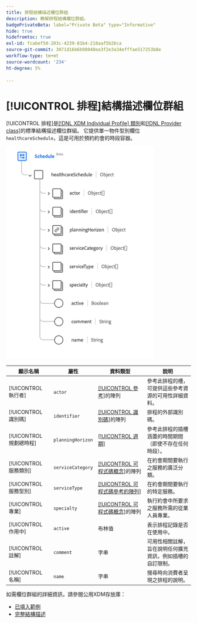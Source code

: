 ```yaml
---
title: 排程結構描述欄位群組
description: 瞭解排程結構欄位群組。
badgePrivateBeta: label="Private Beta" type="Informative"
hide: true
hidefromtoc: true
exl-id: fcabef50-203c-4239-81b4-210aaf5b26ca
source-git-commit: 3071d16b6b98040ea3f2e3a34efffae517253b8e
workflow-type: tm+mt
source-wordcount: '234'
ht-degree: 5%

---
```


# [!UICONTROL 排程]結構描述欄位群組

[!UICONTROL 排程]是[[!DNL XDM Individual Profile] 類別](../../../classes/individual-profile.md)和[[!DNL Provider class]](../../../classes/provider.md)的標準結構描述欄位群組。 它提供單一物件型別欄位`healthcareSchedule`，這是可用於預約約會的時段容器。

![欄位群組結構](../../../images/healthcare/field-groups/schedule.png)

| 顯示名稱 | 屬性 | 資料類型 | 說明 |
| --- | --- | --- | --- |
| [!UICONTROL 執行者] | `actor` | [[!UICONTROL 參考]](../data-types/reference.md)的陣列 | 參考此排程的槽，可提供這些參考資源的可用性詳細資料。 |
| [!UICONTROL 識別碼] | `identifier` | [[!UICONTROL 識別碼]](../data-types/identifier.md)的陣列 | 排程的外部識別碼。 |
| [!UICONTROL 規劃總時程] | `planningHorizon` | [[!UICONTROL 週期]](../data-types/period.md) | 參考此排程的插槽涵蓋的時間期間（即使不存在任何時段）。 |
| [!UICONTROL 服務類別] | `serviceCategory` | [[!UICONTROL 可程式碼概念]](../data-types/codeable-concept.md)的陣列 | 在約會期間要執行之服務的廣泛分類。 |
| [!UICONTROL 服務型別] | `serviceType` | [[!UICONTROL 可程式碼參考的陣列]](../data-types/codeable-reference.md) | 在約會期間要執行的特定服務。 |
| [!UICONTROL 專業] | `specialty` | [[!UICONTROL 可程式碼概念]](../data-types/codeable-concept.md)的陣列 | 執行約會中所要求之服務所需的從業人員專業。 |
| [!UICONTROL 作用中] | `active` | 布林值 | 表示排程記錄是否在使用中。 |
| [!UICONTROL 註解] | `comment` | 字串 | 可用性相關註解，旨在說明任何擴充資訊，例如插槽的自訂限制。 |
| [!UICONTROL 名稱] | `name` | 字串 | 搜尋時向消費者呈現之排程的說明。 |

如需欄位群組的詳細資訊，請參閱公用XDM存放庫：

* [已填入範例](https://github.com/adobe/xdm/blob/master/extensions/industry/healthcare/fhir/fieldgroups/schedule.example.1.json)
* [完整結構描述](https://github.com/adobe/xdm/blob/master/extensions/industry/healthcare/fhir/fieldgroups/schedule.schema.json)
